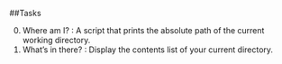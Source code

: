##Tasks
 
0. Where am I? : A script that prints the absolute path of the current working directory.
1. What’s in there? : Display the contents list of your current directory.
